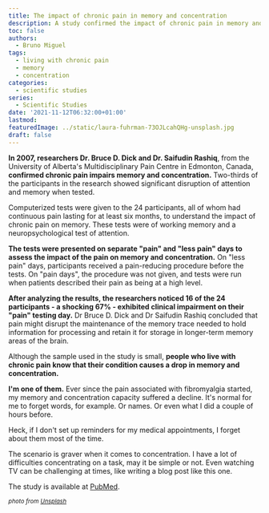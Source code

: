 ```yaml
---
title: The impact of chronic pain in memory and concentration
description: A study confirmed the impact of chronic pain in memory and concentration is big
toc: false
authors:
  - Bruno Miguel
tags:
  - living with chronic pain
  - memory
  - concentration
categories:
  - scientific studies
series:
  - Scientific Studies
date: '2021-11-12T06:32:00+01:00'
lastmod:
featuredImage: ../static/laura-fuhrman-73OJLcahQHg-unsplash.jpg
draft: false
---
```


**In 2007, researchers Dr. Bruce D. Dick and Dr. Saifudin Rashiq**, from the University of Alberta's Multidisciplinary Pain Centre in Edmonton, Canada, **confirmed chronic pain impairs memory and concentration.** Two-thirds of the participants in the research showed significant disruption of attention and memory when tested.

Computerized tests were given to the 24 participants, all of whom had continuous pain lasting for at least six months, to understand the impact of chronic pain on memory. These tests were of working memory and a neuropsychological test of attention.

**The tests were presented on separate "pain" and "less pain" days to assess the impact of the pain on memory and concentration.** On "less pain" days, participants received a pain-reducing procedure before the tests. On "pain days", the procedure was not given, and tests were run when patients described their pain as being at a high level.

**After analyzing the results, the researchers noticed 16 of the 24 participants - a shocking 67% - exhibited clinical impairment on their "pain" testing day.** Dr Bruce D. Dick and Dr Saifudin Rashiq concluded that pain might disrupt the maintenance of the memory trace needed to hold information for processing and retain it for storage in longer-term memory areas of the brain.

Although the sample used in the study is small, **people who live with chronic pain know that their condition causes a drop in memory and concentration.**

**I'm one of them.** Ever since the pain associated with fibromyalgia started, my memory and concentration capacity suffered a decline. It's normal for me to forget words, for example. Or names. Or even what I did a couple of hours before.

Heck, if I don't set up reminders for my medical appointments, I forget about them most of the time.

The scenario is graver when it comes to concentration. I have a lot of difficulties concentrating on a task, may it be simple or not. Even watching TV can be challenging at times, like writing a blog post like this one.

The study is available at [PubMed](https://pubmed.ncbi.nlm.nih.gov/17456678/).

<small>_photo from [Unsplash](https://unsplash.com/photos/73OJLcahQHg)_</small>
